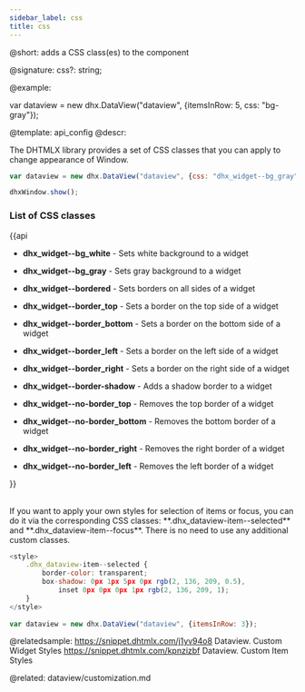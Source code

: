 ```yaml
---
sidebar_label: css
title: css
---          
```




@short: adds a CSS class(es) to the component

@signature: css?: string;

@example: 
<style>
    .bg-gray {
        background: #efefef;
    }
</style>
 
 
var dataview = new dhx.DataView("dataview", {itemsInRow: 5, css: "bg-gray"});


@template:	api_config
@descr: 

The DHTMLX library provides a set of CSS classes that you can apply to change appearance of Window.

~~~js
var dataview = new dhx.DataView("dataview", {css: "dhx_widget--bg_gray"});

dhxWindow.show();
~~~

### List of CSS classes

{{api

- <b>dhx_widget--bg_white</b> - Sets white background to a widget

- <b>dhx_widget--bg_gray</b> - Sets gray background to a widget

- <b>dhx_widget--bordered</b> - Sets borders on all sides of a widget

- <b>dhx_widget--border_top</b> - Sets a border on the top side of a widget

- <b>dhx_widget--border_bottom</b> - Sets a border on the bottom side of a widget

- <b>dhx_widget--border_left</b> - Sets a border on the left side of a widget

- <b>dhx_widget--border_right</b> - Sets a border on the right side of a widget

- <b>dhx_widget--border-shadow</b> - Adds a shadow border to a widget

- <b>dhx_widget--no-border_top</b> - Removes the top border of a  widget

- <b>dhx_widget--no-border_bottom</b> - Removes the bottom border of a widget

- <b>dhx_widget--no-border_right</b> - Removes the right border of a widget

- <b>dhx_widget--no-border_left</b> - Removes the left border of a widget

}}

<br/>
If you want to apply your own styles for selection of items or focus, you can do it via the corresponding CSS classes: **.dhx_dataview-item--selected** and **.dhx_dataview-item--focus**.
There is no need to use any additional custom classes.

~~~js
<style>
    .dhx_dataview-item--selected {
        border-color: transparent;
        box-shadow: 0px 1px 5px 0px rgb(2, 136, 209, 0.5), 
            inset 0px 0px 0px 1px rgb(2, 136, 209, 1);
    }
</style>
 
var dataview = new dhx.DataView("dataview", {itemsInRow: 3});
~~~

@relatedsample:
https://snippet.dhtmlx.com/j1yv94o8	Dataview. Custom Widget Styles
https://snippet.dhtmlx.com/kpnzizbf	Dataview. Custom Item Styles

@related:
dataview/customization.md
